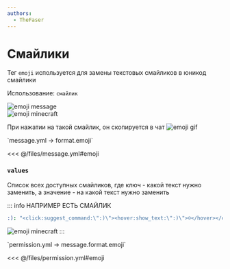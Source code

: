 ```yaml
---
authors:
  - TheFaser
---
```


# Смайлики

Тег `emoji` используется для замены текстовых смайликов в юникод смайлики

Использование: `смайлик`

![emoji message](/emojimessage.png)  
![emoji minecraft](/emojiminecraft.png)  

При нажатии на такой смайлик, он скопируется в чат
![emoji gif](/emoji.gif)

[//]: # (message.yml)
<!--@include: @/parts/words.md#setting-->
<!--@include: @/parts/words.md#path--> `message.yml → format.emoji`

<!--@include: @/parts/words.md#default-->
<<< @/files/message.yml#emoji

<!--@include: @/parts/enable.md-->

### `values`

Список всех доступных смайликов, где ключ - какой текст нужно заменить, а значение - на какой текст нужно заменить

::: info НАПРИМЕР ЕСТЬ СМАЙЛИК
```yaml
:): "<click:suggest_command:\":)\"><hover:show_text:\":)\">☺</hover></click>"
```

![emoji minecraft](/emojiminecraft.png)
:::

[//]: # (permission.yml)
<!--@include: @/parts/words.md#permission-->
<!--@include: @/parts/words.md#path--> `permission.yml → message.format.emoji`

<!--@include: @/parts/words.md#default-->
<<< @/files/permission.yml#emoji

<!--@include: @/parts/permission/permissionTier3.md-->